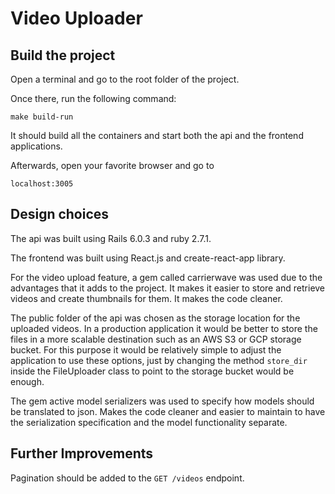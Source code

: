 # Video Uploader

## Build the project

Open a terminal and go to the root folder of the project.

Once there, run the following command:

`make build-run`

It should build all the containers and start both the api and the frontend applications.

Afterwards, open your favorite browser and go to

`localhost:3005`

## Design choices

The api was built using Rails 6.0.3 and ruby 2.7.1.

The frontend was built using React.js and create-react-app library.

For the video upload feature, a gem called carrierwave was used due to the
advantages that it adds to the project. It makes it easier to store and retrieve
videos and create thumbnails for them. It makes the code cleaner.

The public folder of the api was chosen as the storage location for the uploaded videos.
In a production application it would be better to store the files in a more scalable
destination such as an AWS S3 or GCP storage bucket. For this purpose it would be
relatively simple to adjust the application to use these options, just by changing
the method `store_dir` inside the FileUploader class to point to the storage bucket
would be enough.

The gem active model serializers was used to specify how models should be
translated to json. Makes the code cleaner and easier to maintain to have the
serialization specification and the model functionality separate.

## Further Improvements

Pagination should be added to the `GET /videos` endpoint.
